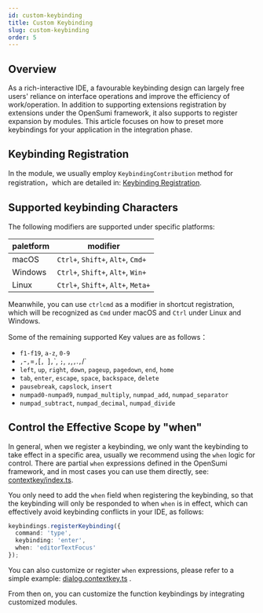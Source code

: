 ```yaml
---
id: custom-keybinding
title: Custom Keybinding
slug: custom-keybinding
order: 5
---
```


## Overview

As a rich-interactive IDE, a favourable keybinding design can largely free users' reliance on interface operations and improve the efficiency of work/operation. In addition to supporting extensions registration by extensions under the OpenSumi framework, it also supports to register expansion by modules. This article focuses on how to preset more keybindings for your application in the integration phase.

## Keybinding Registration

In the module, we usually employ `KeybindingContribution` method for registration，which are detailed in: [Keybinding Registration](../../develop/basic-design/contribution-point#快捷键注册).

## Supported keybinding Characters

The following modifiers are supported under specific platforms:

| paletform    | modifier                            |
| ------- | ---------------------------------- |
| macOS   | `Ctrl+`, `Shift+`, `Alt+`, `Cmd+`  |
| Windows | `Ctrl+`, `Shift+`, `Alt+`, `Win+`  |
| Linux   | `Ctrl+`, `Shift+`, `Alt+`, `Meta+` |

Meanwhile, you can use `ctrlcmd` as a modifier in shortcut registration, which will be recognized as `Cmd` under macOS and `Ctrl` under Linux and Windows.

Some of the remaining supported Key values are as follows：

- `f1-f19`, `a-z`, `0-9`
- `,`-`,`=`,`[`, `]`,`\`, `;`, `,`,`,`.`,`/`
- `left`, `up`, `right`, `down`, `pageup`, `pagedown`, `end`, `home`
- `tab`, `enter`, `escape`, `space`, `backspace`, `delete`
- `pausebreak`, `capslock`, `insert`
- `numpad0-numpad9`, `numpad_multiply`, `numpad_add`, `numpad_separator`
- `numpad_subtract`, `numpad_decimal`, `numpad_divide`

## Control the Effective Scope by "when"

In general, when we register a keybinding, we only want the keybinding to take effect in a specific area, usually we recommend using the `when` logic for control. There are partial `when` expressions defined in the OpenSumi framework, and in most cases you can use them directly, see: [contextkey/index.ts](https://github.com/opensumi/core/blob/f3fd01381d6ee854102d491b14957e9e634941a3/packages/core-browser/src/contextkey/index.ts).

You only need to add the `when` field when registering the keybinding, so that the keybinding will only be responded to when `when` is in effect, which can effectively avoid keybinding conflicts in your IDE, as follows:

```ts
keybindings.registerKeybinding({
  command: 'type',
  keybinding: 'enter',
  when: 'editorTextFocus'
});
```

You can also customize or register `when` expressions, please refer to a simple example: [dialog.contextkey.ts](https://github.com/opensumi/core/blob/f3fd01381d6ee854102d491b14957e9e634941a3/packages/overlay/src/browser/dialog.contextkey.ts) .

From then on, you can customize the function keybindings by integrating customized modules.
